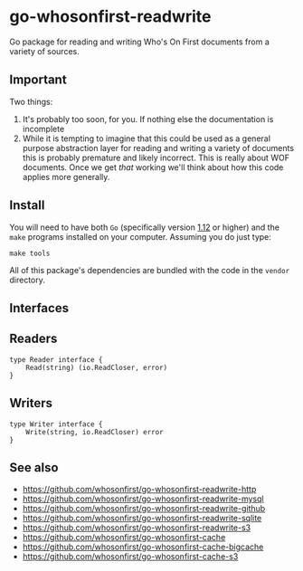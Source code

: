 # go-whosonfirst-readwrite

Go package for reading and writing Who's On First documents from a variety of sources.

## Important

Two things:

1. It's probably too soon, for you. If nothing else the documentation is incomplete
2. While it is tempting to imagine that this could be used as a general purpose abstraction layer for reading and writing a variety of documents this is probably premature and likely incorrect. This is really about WOF documents. Once we get _that_ working we'll think about how this code applies more generally.

## Install

You will need to have both `Go` (specifically version [1.12](https://golang.org/dl/) or higher) and the `make` programs installed on your computer. Assuming you do just type:

```
make tools
```

All of this package's dependencies are bundled with the code in the `vendor` directory.

## Interfaces

## Readers

```
type Reader interface {
	Read(string) (io.ReadCloser, error)
}
```

## Writers

```
type Writer interface {
	Write(string, io.ReadCloser) error
}
```

## See also

* https://github.com/whosonfirst/go-whosonfirst-readwrite-http
* https://github.com/whosonfirst/go-whosonfirst-readwrite-mysql
* https://github.com/whosonfirst/go-whosonfirst-readwrite-github
* https://github.com/whosonfirst/go-whosonfirst-readwrite-sqlite
* https://github.com/whosonfirst/go-whosonfirst-readwrite-s3
* https://github.com/whosonfirst/go-whosonfirst-cache
* https://github.com/whosonfirst/go-whosonfirst-cache-bigcache
* https://github.com/whosonfirst/go-whosonfirst-cache-s3
